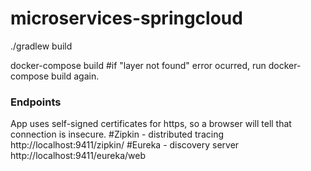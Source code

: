 # microservices-springcloud

./gradlew build

docker-compose build
#if "layer not found" error ocurred, run docker-compose build again.
### Endpoints
App uses self-signed certificates for https, so a browser will tell that connection is insecure.
#Zipkin - distributed tracing
http://localhost:9411/zipkin/
#Eureka - discovery server
http://localhost:9411/eureka/web
